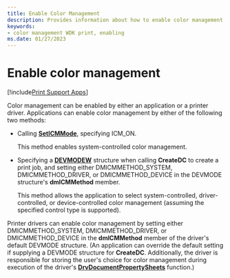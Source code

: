 ```yaml
---
title: Enable Color Management
description: Provides information about how to enable color management.
keywords:
- color management WDK print, enabling
ms.date: 01/27/2023
---
```


# Enable color management

[!include[Print Support Apps](../includes/print-support-apps.md)]

Color management can be enabled by either an application or a printer driver. Applications can enable color management by either of the following two methods:

- Calling [**SetICMMode**](/windows/win32/api/wingdi/nf-wingdi-seticmmode), specifying ICM_ON.

    This method enables system-controlled color management.

- Specifying a [**DEVMODEW**](/windows/win32/api/wingdi/ns-wingdi-devmodew) structure when calling **CreateDC** to create a print job, and setting either DMICMMETHOD_SYSTEM, DMICMMETHOD_DRIVER, or DMICMMETHOD_DEVICE in the DEVMODE structure's **dmICMMethod** member.

    This method allows the application to select system-controlled, driver-controlled, or device-controlled color management (assuming the specified control type is supported).

Printer drivers can enable color management by setting either DMICMMETHOD_SYSTEM, DMICMMETHOD_DRIVER, or DMICMMETHOD_DEVICE in the **dmICMMethod** member of the driver's default DEVMODE structure. (An application can override the default setting if supplying a DEVMODE structure for **CreateDC**. Additionally, the driver is responsible for storing the user's choice for color management during execution of the driver's [**DrvDocumentPropertySheets**](/windows-hardware/drivers/ddi/winddiui/nf-winddiui-drvdocumentpropertysheets) function.)
